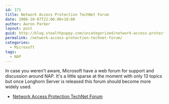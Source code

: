 ```yaml
---
id: 171
title: Network Access Protection TechNet Forum
date: 2006-10-07T22:06:00+10:00
author: Aaron Parker
layout: post
guid: http://blog.stealthpuppy.com/uncategorized/network-access-protection-technet-forum
permalink: /network-access-protection-technet-forum/
categories:
  - Microsoft
tags:
  - NAP
---
```

In case you weren't aware, Microsoft have a web forum for support and discussion around NAP. It's a little sparse at the moment with only 13 topics but once Longhorn Server is released this forum should become more widely used.

  * [Network Access Protection TechNet Forum](http://forums.microsoft.com/TechNet/ShowForum.aspx?ForumID=576&SiteID=17)